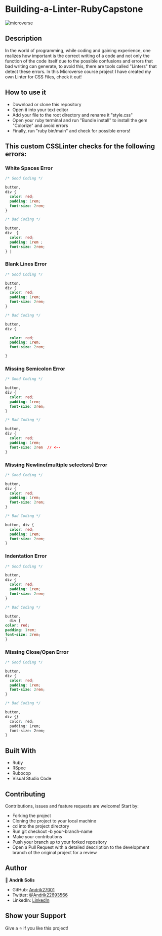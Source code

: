 # Building-a-Linter-RubyCapstone

![microverse](https://camo.githubusercontent.com/3a5835d4f56c57cec85939ac345e43fef164c178/68747470733a2f2f696d672e736869656c64732e696f2f62616467652f4d6963726f76657273652d626c756576696f6c6574)


## Description

In the world of programming, while coding and gaining experience, one realizes how important is the correct writing of a code and not only the function of the code itself due to the possible confusions and errors that bad writing can generate, to avoid this, there are tools called "Linters" that detect these errors. In this Microverse course project I have created my own Linter for CSS Files, check it out!


## How to use it

- Download or clone this repository
- Open it into your text editor
- Add your file to the root directory and rename it "style.css"
- Open your ruby terminal and run "Bundle install" to install the gem "Colorize" and avoid errors
- Finally, run "ruby bin/main" and check for possible errors!


## This custom CSSLinter checks for the following errors:

### White Spaces Error

```css
/* Good Coding */

button,
div {
  color: red;
  padding: 1rem;
  font-size: 2rem;
}

/* Bad Coding */

button,
div  {
  color: red;
  padding: 1rem ;
  font-size: 2rem;
} |
```

### Blank Lines Error

```css
/* Good Coding */

button,
div {
  color: red;
  padding: 1rem;
  font-size: 2rem;
}

/* Bad Coding */

button,
div {

  color: red;
  padding: 1rem;
  font-size: 2rem;

}
```

### Missing Semicolon Error

```css
/* Good Coding */

button,
div {
  color: red;
  padding: 1rem;
  font-size: 2rem;
}

/* Bad Coding */

button,
div {
  color: red;
  padding: 1rem;
  font-size: 2rem  // <--
}
```

### Missing Newline(multiple selectors) Error

```css
/* Good Coding */

button,
div {
  color: red;
  padding: 1rem;
  font-size: 2rem;
}

/* Bad Coding */

button, div {
  color: red;
  padding: 1rem;
  font-size: 2rem;
}
```

### Indentation Error

```css
/* Good Coding */

button,
div {
  color: red;
  padding: 1rem;
  font-size: 2rem;
}

/* Bad Coding */

button,
  div {
color: red;
padding: 1rem;
font-size: 2rem;
}
```

### Missing Close/Open Error

```css
/* Good Coding */

button,
div {
  color: red;
  padding: 1rem;
  font-size: 2rem;
}

/* Bad Coding */

button,
div {}
  color: red;
  padding: 1rem;
  font-size: 2rem;
}
```


## Built With

- Ruby
- RSpec
- Rubocop
- Visual Studio Code


## Contributing

Contributions, issues and feature requests are welcome! Start by:

  - Forking the project
  - Cloning the project to your local machine
  - cd into the project directory
  - Run git checkout -b your-branch-name
  - Make your contributions
  - Push your branch up to your forked repository
  - Open a Pull Request with a detailed description to the development branch of the original project for a review


## Author 

👤 **Andrik Solis**
- GitHub: [Andrik27001](https://github.com/Andrik27001)
- Twitter: [@Andrik22693566](https://twitter.com/Andrik22693566)
- LinkedIn: [LinkedIn](https://www.linkedin.com/in/andrik-solis-paniagua-a0ab251b5/)


## Show your Support

Give a ⭐ if you like this project!
